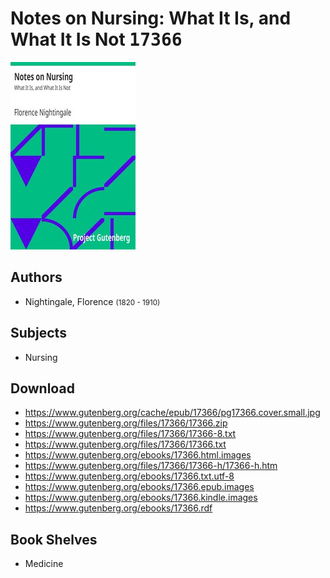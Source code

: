 # Notes on Nursing: What It Is, and What It Is Not <kbd>17366</kbd>

![](./cover.medium.jpg "")

## Authors


 - Nightingale, Florence <small>(1820 - 1910)</small>

## Subjects


 - Nursing

## Download


 - https://www.gutenberg.org/cache/epub/17366/pg17366.cover.small.jpg
 - https://www.gutenberg.org/files/17366/17366.zip
 - https://www.gutenberg.org/files/17366/17366-8.txt
 - https://www.gutenberg.org/files/17366/17366.txt
 - https://www.gutenberg.org/ebooks/17366.html.images
 - https://www.gutenberg.org/files/17366/17366-h/17366-h.htm
 - https://www.gutenberg.org/ebooks/17366.txt.utf-8
 - https://www.gutenberg.org/ebooks/17366.epub.images
 - https://www.gutenberg.org/ebooks/17366.kindle.images
 - https://www.gutenberg.org/ebooks/17366.rdf

## Book Shelves


 - Medicine
